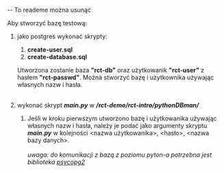 -- To reademe można usunąć

Aby stworzyć bazę testową:
1. jako postgres wykonać skrypty:
   1. **create-user.sql**
   2. **create-database.sql**
   
    Utworzona zostanie baza **"rct-db"** oraz użytkowanik **"rct-user"** z hasłem **"rct-passwd"**.
    Można stworzyć bazę i użytkownika używając własnych nazw i hasła.
<br><br>
2. wykonać skrypt ***main.py*** w ***/rct-demo/rct-intro/pythonDBman/*** <br>
    1. Jeśli w kroku pierwszym utworzono bazę i użytkowanika używając własnych nazw i hasła, należy je podać jako argumenty skryptu **_main.py_** w kolejności \<nazwa użytkowanika\>, \<hasło\>, \<nazwa bazy danych\>.
       <br><br>*uwaga: do komunikacji z bazą z poziomu pyton-a potrzebna jest biblioteka [psycopg2](https://www.psycopg.org/docs/install.html)*
